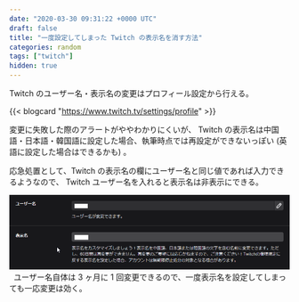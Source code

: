 ```yaml
---
date: "2020-03-30 09:31:22 +0000 UTC"
draft: false
title: "一度設定してしまった Twitch の表示名を消す方法"
categories: random
tags: ["twitch"]
hidden: true
---
```


Twitch のユーザー名・表示名の変更はプロフィール設定から行える。

{{< blogcard "https://www.twitch.tv/settings/profile" >}}

変更に失敗した際のアラートがややわかりにくいが、 Twitch の表示名は中国語・日本語・韓国語に設定した場合、執筆時点では再設定ができないっぽい (英語に設定した場合はできるかも) 。  

応急処置として、Twitch の表示名の欄にユーザー名と同じ値であれば入力できるようなので、 Twitch ユーザー名を入れると表示名は非表示にできる。

![](20201203134638.png)
 
ユーザー名自体は 3 ヶ月に 1 回変更できるので、一度表示名を設定してしまっても一応変更は効く。
